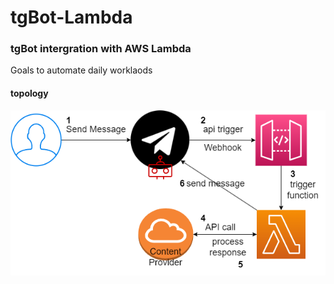 # tgBot-Lambda
### tgBot intergration with AWS Lambda
Goals to automate daily worklaods
#### topology
![alt text](https://github.com/polo871209/tgBot-Lambda/blob/main/images/topology.png?raw=true)

